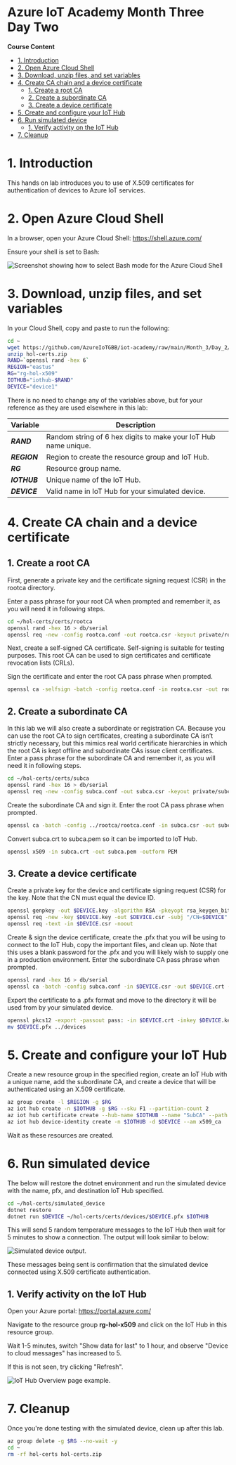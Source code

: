  Azure IoT Academy Month Three Day Two<!-- omit in toc -->
===

**Course Content**
- [1. Introduction](#1-introduction)
- [2. Open Azure Cloud Shell](#2-open-azure-cloud-shell)
- [3. Download, unzip files, and set variables](#3-download-unzip-files-and-set-variables)
- [4. Create CA chain and a device certificate](#4-create-ca-chain-and-a-device-certificate)
  - [1. Create a root CA](#1-create-a-root-ca)
  - [2. Create a subordinate CA](#2-create-a-subordinate-ca)
  - [3. Create a device certificate](#3-create-a-device-certificate)
- [5. Create and configure your IoT Hub](#5-create-and-configure-your-iot-hub)
- [6. Run simulated device](#6-run-simulated-device)
  - [1. Verify activity on the IoT Hub](#1-verify-activity-on-the-iot-hub)
- [7. Cleanup](#7-cleanup)

# 1. Introduction

This hands on lab introduces you to use of X.509 certificates for authentication of devices to Azure IoT services.

# 2. Open Azure Cloud Shell

In a browser, open your Azure Cloud Shell: https://shell.azure.com/

Ensure your shell is set to Bash:

![Screenshot showing how to select Bash mode for the Azure Cloud Shell](./media/cloud_shell_bash.png)

# 3. Download, unzip files, and set variables

In your Cloud Shell, copy and paste to run the following:

```bash
cd ~
wget https://github.com/AzureIoTGBB/iot-academy/raw/main/Month_3/Day_2/files/hol-certs.zip
unzip hol-certs.zip
RAND=`openssl rand -hex 6`
REGION="eastus"
RG="rg-hol-x509"
IOTHUB="iothub-$RAND"
DEVICE="device1"

```

There is no need to change any of the variables above, but for your reference as they are used elsewhere in this lab:

| Variable | Description |
| -------- | ----------- |
| ***RAND*** | Random string of 6 hex digits to make your IoT Hub name unique. |
| ***REGION*** | Region to create the resource group and IoT Hub. |
| ***RG*** | Resource group name. |
| ***IOTHUB*** | Unique name of the IoT Hub. |
| ***DEVICE*** | Valid name in IoT Hub for your simulated device. |

# 4. Create CA chain and a device certificate

## 1. Create a root CA

First, generate a private key and the certificate signing request (CSR) in the rootca directory.

Enter a pass phrase for your root CA when prompted and remember it, as you will need it in following steps.

```bash
cd ~/hol-certs/certs/rootca
openssl rand -hex 16 > db/serial
openssl req -new -config rootca.conf -out rootca.csr -keyout private/rootca.key

```

Next, create a self-signed CA certificate. Self-signing is suitable for testing purposes. This root CA can be used to sign certificates and certificate revocation lists (CRLs).

Sign the certificate and enter the root CA pass phrase when prompted.

```bash
openssl ca -selfsign -batch -config rootca.conf -in rootca.csr -out rootca.crt -extensions ca_ext

```

## 2. Create a subordinate CA

In this lab we will also create a subordinate or registration CA. Because you can use the root CA to sign certificates, creating a subordinate CA isn’t strictly necessary, but this mimics real world certificate hierarchies in which the root CA is kept offline and subordinate CAs issue client certificates. Enter a pass phrase for the subordinate CA and remember it, as you will need it in following steps.

```bash
cd ~/hol-certs/certs/subca
openssl rand -hex 16 > db/serial
openssl req -new -config subca.conf -out subca.csr -keyout private/subca.key

```

Create the subordinate CA and sign it. Enter the root CA pass phrase when prompted.

```bash
openssl ca -batch -config ../rootca/rootca.conf -in subca.csr -out subca.crt -extensions sub_ca_ext

```

Convert subca.crt to subca.pem so it can be imported to IoT Hub.

```bash
openssl x509 -in subca.crt -out subca.pem -outform PEM

```

## 3. Create a device certificate

Create a private key for the device and certificate signing request (CSR) for the key. Note that the CN must equal the device ID.

```bash
openssl genpkey -out $DEVICE.key -algorithm RSA -pkeyopt rsa_keygen_bits:2048
openssl req -new -key $DEVICE.key -out $DEVICE.csr -subj "/CN=$DEVICE"
openssl req -text -in $DEVICE.csr -noout

```

Create & sign the device certificate, create the .pfx that you will be using to connect to the IoT Hub, copy the important files, and clean up. Note that this uses a blank password for the .pfx and you will likely wish to supply one in a production environment. Enter the subordinate CA pass phrase when prompted.

```bash
openssl rand -hex 16 > db/serial
openssl ca -batch -config subca.conf -in $DEVICE.csr -out $DEVICE.crt -extensions client_ext

```

Export the certificate to a .pfx format and move to the directory it will be used from by your simulated device.

```bash
openssl pkcs12 -export -passout pass: -in $DEVICE.crt -inkey $DEVICE.key -out $DEVICE.pfx
mv $DEVICE.pfx ../devices

```

# 5. Create and configure your IoT Hub

Create a new resource group in the specified region, create an IoT Hub with a unique name, add the subordinate CA, and create a device that will be authenticated using an X.509 certificate.

```bash
az group create -l $REGION -g $RG
az iot hub create -n $IOTHUB -g $RG --sku F1 --partition-count 2
az iot hub certificate create --hub-name $IOTHUB --name "SubCA" --path ~/hol-certs/certs/subca/subca.pem --verified
az iot hub device-identity create -n $IOTHUB -d $DEVICE --am x509_ca

```

Wait as these resources are created.

# 6. Run simulated device

The below will restore the dotnet environment and run the simulated device with the name, pfx, and destination IoT Hub specified.

```bash
cd ~/hol-certs/simulated_device
dotnet restore
dotnet run $DEVICE ~/hol-certs/certs/devices/$DEVICE.pfx $IOTHUB

```

This will send 5 random temperature messages to the IoT Hub then wait for 5 minutes to show a connection. The output will look similar to below:

![Simulated device output.](./media/simulated_device_output.png)

These messages being sent is confirmation that the simulated device connected using X.509 certificate authentication.

## 1. Verify activity on the IoT Hub

Open your Azure portal: https://portal.azure.com/

Navigate to the resource group **rg-hol-x509** and click on the IoT Hub in this resource group.

Wait 1-5 minutes, switch "Show data for last" to 1 hour, and observe "Device to cloud messages" has increased to 5.

If this is not seen, try clicking "Refresh".

![IoT Hub Overview page example.](./media/iot_hub_overview.png)

# 7. Cleanup

Once you're done testing with the simulated device, clean up after this lab.

```bash
az group delete -g $RG --no-wait -y
cd ~
rm -rf hol-certs hol-certs.zip

```
